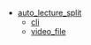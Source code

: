 * [auto_lecture_split](auto_lecture_split/index.md)
    * [cli](auto_lecture_split/cli.md)
    * [video_file](auto_lecture_split/video_file.md)
